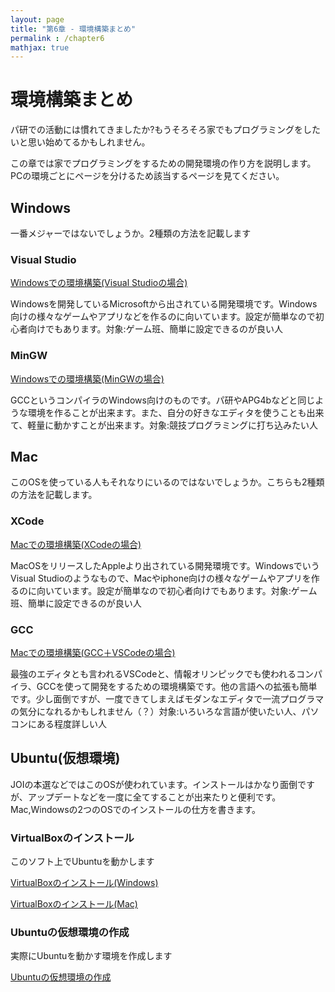 ```yaml
---
layout: page
title: "第6章 - 環境構築まとめ"
permalink : /chapter6
mathjax: true
---
```


# 環境構築まとめ

パ研での活動には慣れてきましたか?もうそろそろ家でもプログラミングをしたいと思い始めてるかもしれません。

この章では家でプログラミングをするための開発環境の作り方を説明します。
PCの環境ごとにページを分けるため該当するページを見てください。

## Windows
一番メジャーではないでしょうか。2種類の方法を記載します

### Visual Studio
[Windowsでの環境構築(Visual Studioの場合)](./windows-visualstudio)

Windowsを開発しているMicrosoftから出されている開発環境です。Windows向けの様々なゲームやアプリなどを作るのに向いています。設定が簡単なので初心者向けでもあります。対象:ゲーム班、簡単に設定できるのが良い人

### MinGW
[Windowsでの環境構築(MinGWの場合)](./windows-mingw)

GCCというコンパイラのWindows向けのものです。パ研やAPG4bなどと同じような環境を作ることが出来ます。また、自分の好きなエディタを使うことも出来て、軽量に動かすことが出来ます。対象:競技プログラミングに打ち込みたい人

## Mac
このOSを使っている人もそれなりにいるのではないでしょうか。こちらも2種類の方法を記載します。

### XCode
[Macでの環境構築(XCodeの場合)](./mac-xcode)

MacOSをリリースしたAppleより出されている開発環境です。WindowsでいうVisual Studioのようなもので、Macやiphone向けの様々なゲームやアプリを作るのに向いています。設定が簡単なので初心者向けでもあります。対象:ゲーム班、簡単に設定できるのが良い人

### GCC
[Macでの環境構築(GCC＋VSCodeの場合)](./mac-gcc)

最強のエディタとも言われるVSCodeと、情報オリンピックでも使われるコンパイラ、GCCを使って開発をするための環境構築です。他の言語への拡張も簡単です。少し面倒ですが、一度できてしまえばモダンなエディタで一流プログラマの気分になれるかもしれません（？）対象:いろいろな言語が使いたい人、パソコンにある程度詳しい人

## Ubuntu(仮想環境)
JOIの本選などではこのOSが使われています。インストールはかなり面倒ですが、アップデートなどを一度に全てすることが出来たりと便利です。Mac,Windowsの2つのOSでのインストールの仕方を書きます。

### VirtualBoxのインストール
このソフト上でUbuntuを動かします

[VirtualBoxのインストール(Windows)](./virtualbox-windows)

[VirtualBoxのインストール(Mac)](./virtualbox-mac)

### Ubuntuの仮想環境の作成
実際にUbuntuを動かす環境を作成します

[Ubuntuの仮想環境の作成](./ubuntu-virtualmachine)
